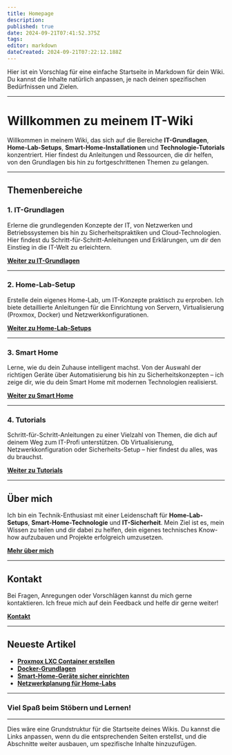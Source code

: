 ```yaml
---
title: Homepage
description: 
published: true
date: 2024-09-21T07:41:52.375Z
tags: 
editor: markdown
dateCreated: 2024-09-21T07:22:12.188Z
---
```


Hier ist ein Vorschlag für eine einfache Startseite in Markdown für dein Wiki. Du kannst die Inhalte natürlich anpassen, je nach deinen spezifischen Bedürfnissen und Zielen.

---

# Willkommen zu meinem IT-Wiki

Willkommen in meinem Wiki, das sich auf die Bereiche **IT-Grundlagen**, **Home-Lab-Setups**, **Smart-Home-Installationen** und **Technologie-Tutorials** konzentriert. Hier findest du Anleitungen und Ressourcen, die dir helfen, von den Grundlagen bis hin zu fortgeschrittenen Themen zu gelangen.

---

## Themenbereiche

### 1. IT-Grundlagen
Erlerne die grundlegenden Konzepte der IT, von Netzwerken und Betriebssystemen bis hin zu Sicherheitspraktiken und Cloud-Technologien. Hier findest du Schritt-für-Schritt-Anleitungen und Erklärungen, um dir den Einstieg in die IT-Welt zu erleichtern.

**[Weiter zu IT-Grundlagen](./it-grundlagen)**

---

### 2. Home-Lab-Setup
Erstelle dein eigenes Home-Lab, um IT-Konzepte praktisch zu erproben. Ich biete detaillierte Anleitungen für die Einrichtung von Servern, Virtualisierung (Proxmox, Docker) und Netzwerkkonfigurationen.

**[Weiter zu Home-Lab-Setups](./home-lab)**

---

### 3. Smart Home
Lerne, wie du dein Zuhause intelligent machst. Von der Auswahl der richtigen Geräte über Automatisierung bis hin zu Sicherheitskonzepten – ich zeige dir, wie du dein Smart Home mit modernen Technologien realisierst.

**[Weiter zu Smart Home](./smart-home)**

---

### 4. Tutorials
Schritt-für-Schritt-Anleitungen zu einer Vielzahl von Themen, die dich auf deinem Weg zum IT-Profi unterstützen. Ob Virtualisierung, Netzwerkkonfiguration oder Sicherheits-Setup – hier findest du alles, was du brauchst.

**[Weiter zu Tutorials](./tutorials)**

---

## Über mich

Ich bin ein Technik-Enthusiast mit einer Leidenschaft für **Home-Lab-Setups**, **Smart-Home-Technologie** und **IT-Sicherheit**. Mein Ziel ist es, mein Wissen zu teilen und dir dabei zu helfen, dein eigenes technisches Know-how aufzubauen und Projekte erfolgreich umzusetzen.

**[Mehr über mich](./about)**

---

## Kontakt

Bei Fragen, Anregungen oder Vorschlägen kannst du mich gerne kontaktieren. Ich freue mich auf dein Feedback und helfe dir gerne weiter!

**[Kontakt](./contact)**

---

## Neueste Artikel

- **[Proxmox LXC Container erstellen](./articles/proxmox-lxc)**
- **[Docker-Grundlagen](./articles/docker-basics)**
- **[Smart-Home-Geräte sicher einrichten](./articles/smart-home-security)**
- **[Netzwerkplanung für Home-Labs](./articles/home-lab-networking)**

---

### Viel Spaß beim Stöbern und Lernen!

---

Dies wäre eine Grundstruktur für die Startseite deines Wikis. Du kannst die Links anpassen, wenn du die entsprechenden Seiten erstellst, und die Abschnitte weiter ausbauen, um spezifische Inhalte hinzuzufügen.